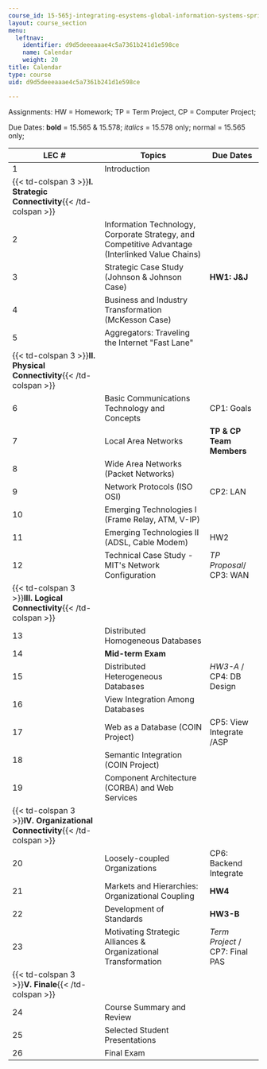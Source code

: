 ```yaml
---
course_id: 15-565j-integrating-esystems-global-information-systems-spring-2002
layout: course_section
menu:
  leftnav:
    identifier: d9d5deeeaaae4c5a7361b241d1e598ce
    name: Calendar
    weight: 20
title: Calendar
type: course
uid: d9d5deeeaaae4c5a7361b241d1e598ce

---
```


Assignments: HW = Homework; TP = Term Project, CP = Computer Project;

Due Dates: **bold** = 15.565 & 15.578; _italics_ = 15.578 only; normal = 15.565 only;

  

| LEC # | Topics | Due Dates |
| --- | --- | --- |
| 1 | Introduction |  |
| {{< td-colspan 3 >}}**I. Strategic Connectivity**{{< /td-colspan >}} |||
| 2 | Information Technology, Corporate Strategy, and Competitive Advantage (Interlinked Value Chains) |  |
| 3 | Strategic Case Study (Johnson & Johnson Case) | **HW1: J&J** |
| 4 | Business and Industry Transformation (McKesson Case) |  |
| 5 | Aggregators: Traveling the Internet "Fast Lane" |  |
| {{< td-colspan 3 >}}**II. Physical Connectivity**{{< /td-colspan >}} |||
| 6 | Basic Communications Technology and Concepts | CP1: Goals |
| 7 | Local Area Networks | **TP & CP Team Members** |
| 8 | Wide Area Networks (Packet Networks) |  |
| 9 | Network Protocols (ISO OSI) | CP2: LAN |
| 10 | Emerging Technologies I (Frame Relay, ATM, V-IP) |  |
| 11 | Emerging Technologies II (ADSL, Cable Modem) | HW2 |
| 12 | Technical Case Study - MIT's Network Configuration | _TP Proposal_/ CP3: WAN |
| {{< td-colspan 3 >}}**III. Logical Connectivity**{{< /td-colspan >}} |||
| 13 | Distributed Homogeneous Databases |  |
| 14 | **Mid-term Exam** |  |
| 15 | Distributed Heterogeneous Databases | _HW3-A_ / CP4: DB Design |
| 16 | View Integration Among Databases |  |
| 17 | Web as a Database (COIN Project) | CP5: View Integrate /ASP |
| 18 | Semantic Integration (COIN Project) |  |
| 19 | Component Architecture (CORBA) and Web Services |  |
| {{< td-colspan 3 >}}**IV. Organizational Connectivity**{{< /td-colspan >}} |||
| 20 | Loosely-coupled Organizations | CP6: Backend Integrate |
| 21 | Markets and Hierarchies: Organizational Coupling | **HW4** |
| 22 | Development of Standards | **HW3-B** |
| 23 | Motivating Strategic Alliances & Organizational Transformation | _Term Project_ / CP7: Final PAS |
| {{< td-colspan 3 >}}**V. Finale**{{< /td-colspan >}} |||
| 24 | Course Summary and Review |  |
| 25 | Selected Student Presentations |  |
| 26 | Final Exam |
